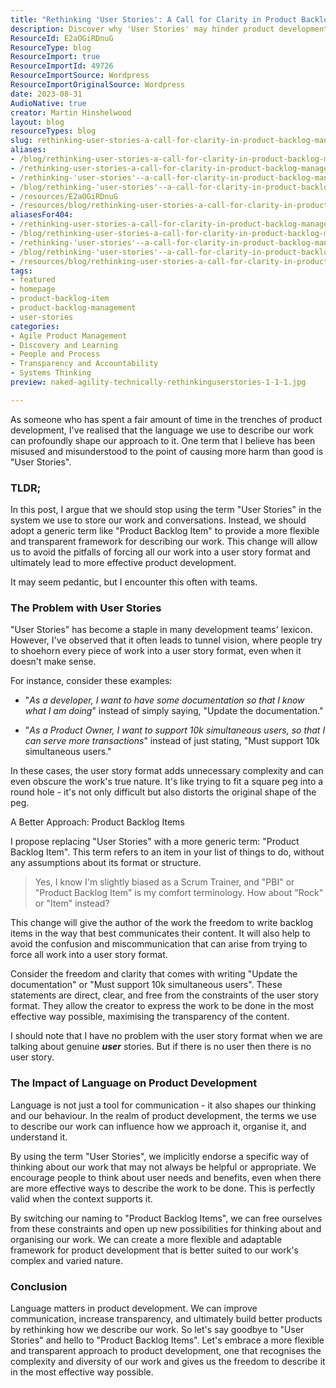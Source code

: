```yaml
---
title: "Rethinking 'User Stories': A Call for Clarity in Product Backlog Management"
description: Discover why 'User Stories' may hinder product development and learn to embrace 'Product Backlog Items' for clearer, more effective communication.
ResourceId: E2aOGiRDnuG
ResourceType: blog
ResourceImport: true
ResourceImportId: 49726
ResourceImportSource: Wordpress
ResourceImportOriginalSource: Wordpress
date: 2023-08-31
AudioNative: true
creator: Martin Hinshelwood
layout: blog
resourceTypes: blog
slug: rethinking-user-stories-a-call-for-clarity-in-product-backlog-management
aliases:
- /blog/rethinking-user-stories-a-call-for-clarity-in-product-backlog-management
- /rethinking-user-stories-a-call-for-clarity-in-product-backlog-management
- /rethinking-'user-stories'--a-call-for-clarity-in-product-backlog-management
- /blog/rethinking-'user-stories'--a-call-for-clarity-in-product-backlog-management
- /resources/E2aOGiRDnuG
- /resources/blog/rethinking-user-stories-a-call-for-clarity-in-product-backlog-management
aliasesFor404:
- /rethinking-user-stories-a-call-for-clarity-in-product-backlog-management
- /blog/rethinking-user-stories-a-call-for-clarity-in-product-backlog-management
- /rethinking-'user-stories'--a-call-for-clarity-in-product-backlog-management
- /blog/rethinking-'user-stories'--a-call-for-clarity-in-product-backlog-management
- /resources/blog/rethinking-user-stories-a-call-for-clarity-in-product-backlog-management
tags:
- featured
- homepage
- product-backlog-item
- product-backlog-management
- user-stories
categories:
- Agile Product Management
- Discovery and Learning
- People and Process
- Transparency and Accountability
- Systems Thinking
preview: naked-agility-technically-rethinkinguserstories-1-1-1.jpg

---
```

As someone who has spent a fair amount of time in the trenches of product development, I've realised that the language we use to describe our work can profoundly shape our approach to it. One term that I believe has been misused and misunderstood to the point of causing more harm than good is "User Stories".

### TLDR;

In this post, I argue that we should stop using the term "User Stories" in the system we use to store our work and conversations. Instead, we should adopt a generic term like "Product Backlog Item" to provide a more flexible and transparent framework for describing our work. This change will allow us to avoid the pitfalls of forcing all our work into a user story format and ultimately lead to more effective product development.

It may seem pedantic, but I encounter this often with teams.

### The Problem with User Stories

"User Stories" has become a staple in many development teams' lexicon. However, I've observed that it often leads to tunnel vision, where people try to shoehorn every piece of work into a user story format, even when it doesn't make sense.

For instance, consider these examples:

- "_As a developer, I want to have some documentation so that I know what I am doing_" instead of simply saying, "Update the documentation."

- "_As a Product Owner, I want to support 10k simultaneous users, so that I can serve more transactions_" instead of just stating, "Must support 10k simultaneous users."

In these cases, the user story format adds unnecessary complexity and can even obscure the work's true nature. It's like trying to fit a square peg into a round hole - it's not only difficult but also distorts the original shape of the peg.

A Better Approach: Product Backlog Items

I propose replacing "User Stories" with a more generic term: "Product Backlog Item". This term refers to an item in your list of things to do, without any assumptions about its format or structure.

> Yes, I know I'm slightly biased as a Scrum Trainer, and "PBI" or "Product Backlog Item" is my comfort terminology. How about "Rock" or "Item" instead?

This change will give the author of the work the freedom to write backlog items in the way that best communicates their content. It will also help to avoid the confusion and miscommunication that can arise from trying to force all work into a user story format.

Consider the freedom and clarity that comes with writing "Update the documentation" or "Must support 10k simultaneous users". These statements are direct, clear, and free from the constraints of the user story format. They allow the creator to express the work to be done in the most effective way possible, maximising the transparency of the content.

I should note that I have no problem with the user story format when we are talking about genuine **_user_** stories. But if there is no user then there is no user story.

### The Impact of Language on Product Development

Language is not just a tool for communication - it also shapes our thinking and our behaviour. In the realm of product development, the terms we use to describe our work can influence how we approach it, organise it, and understand it.

By using the term "User Stories", we implicitly endorse a specific way of thinking about our work that may not always be helpful or appropriate. We encourage people to think about user needs and benefits, even when there are more effective ways to describe the work to be done. This is perfectly valid when the context supports it.

By switching our naming to "Product Backlog Items", we can free ourselves from these constraints and open up new possibilities for thinking about and organising our work. We can create a more flexible and adaptable framework for product development that is better suited to our work's complex and varied nature.

### Conclusion

Language matters in product development. We can improve communication, increase transparency, and ultimately build better products by rethinking how we describe our work. So let's say goodbye to "User Stories" and hello to "Product Backlog Items". Let's embrace a more flexible and transparent approach to product development, one that recognises the complexity and diversity of our work and gives us the freedom to describe it in the most effective way possible.
